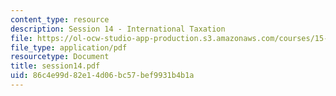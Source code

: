 ```yaml
---
content_type: resource
description: Session 14 - International Taxation
file: https://ol-ocw-studio-app-production.s3.amazonaws.com/courses/15-518-taxes-and-business-strategy-fall-2002/86c4e99d82e14d06bc57bef9931b4b1a_session14.pdf
file_type: application/pdf
resourcetype: Document
title: session14.pdf
uid: 86c4e99d-82e1-4d06-bc57-bef9931b4b1a
---
```


